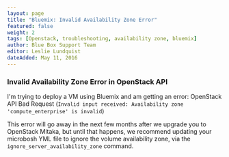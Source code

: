 ```yaml
---
layout: page 
title: "Bluemix: Invalid Availability Zone Error" 
featured: false 
weight: 2 
tags: [Openstack, troubleshooting, availability zone, bluemix] 
author: Blue Box Support Team
editor: Leslie Lundquist
dateAdded: May 11, 2016 
---
```


### Invalid Availability Zone Error in OpenStack API

I'm trying to deploy a VM using Bluemix and am getting an error: OpenStack API Bad Request (`Invalid input received: Availability zone 'compute_enterprise' is invalid`)

This error will go away in the next few months after we upgrade you to OpenStack Mitaka, but until that happens, we recommend updating your microbosh YML file to ignore the volume availability zone, via the `ignore_server_availability_zone` command.
